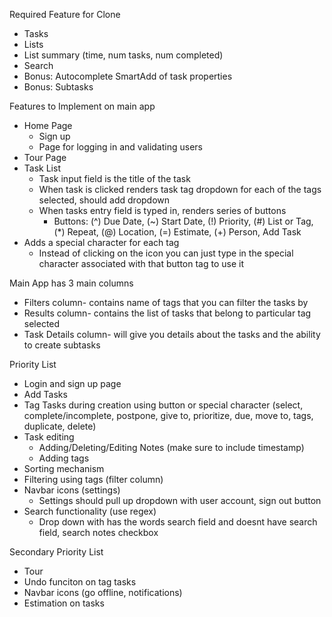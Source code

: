 Required Feature for Clone
- Tasks
- Lists
- List summary (time, num tasks, num completed)
- Search
- Bonus: Autocomplete SmartAdd of task properties
- Bonus: Subtasks


Features to Implement on main app
- Home Page
  - Sign up
  - Page for logging in and validating users
- Tour Page
- Task List
  - Task input field is the title of the task
  - When task is clicked renders task tag dropdown for each of the tags selected, should add dropdown
  - When tasks entry field is typed in, renders series of buttons
    - Buttons: (^) Due Date, (~) Start Date, (!) Priority, (#) List or Tag, (*) Repeat, (@) Location, (=) Estimate, (+) Person, Add Task
- Adds a special character for each tag
  - Instead of clicking on the icon you can just type in the special character associated with that button tag to use it


Main App has 3 main columns
- Filters column- contains name of tags that you can filter the tasks by
- Results column- contains the list of tasks that belong to particular tag selected
- Task Details column- will give you details about the tasks and the ability to create subtasks

Priority List
- Login and sign up page
- Add Tasks
- Tag Tasks during creation using button or special character (select, complete/incomplete, postpone, give to, prioritize, due, move to, tags, duplicate, delete)
- Task editing
  - Adding/Deleting/Editing Notes (make sure to include timestamp)
  - Adding tags
- Sorting mechanism
- Filtering using tags (filter column)
- Navbar icons (settings)
  - Settings should pull up dropdown with user account, sign out button
- Search functionality (use regex)
  - Drop down with has the words search field and doesnt have search field, search notes checkbox

Secondary Priority List
- Tour
- Undo funciton on tag tasks
- Navbar icons (go offline, notifications)
- Estimation on tasks
